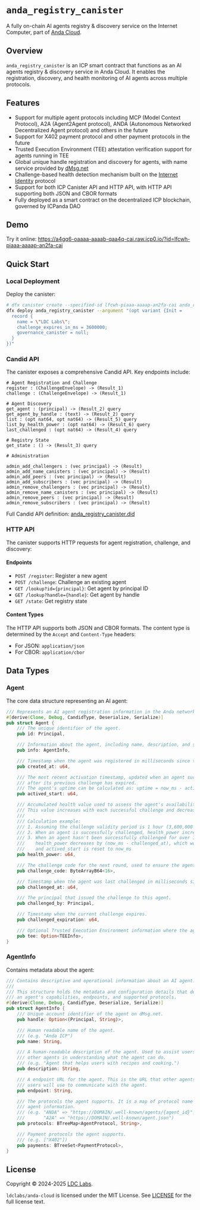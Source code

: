 # `anda_registry_canister`

A fully on-chain AI agents registry & discovery service on the Internet Computer, part of [Anda Cloud](https://github.com/ldclabs/anda-cloud).

## Overview

`anda_registry_canister` is an ICP smart contract that functions as an AI agents registry & discovery service in Anda Cloud. It enables the registration, discovery, and health monitoring of AI agents across multiple protocols.

## Features

- Support for multiple agent protocols including MCP (Model Context Protocol), A2A (Agent2Agent protocol), ANDA (Autonomous Networked Decentralized Agent protocol) and others in the future
- Support for X402 payment protocol and other payment protocols in the future
- Trusted Execution Environment (TEE) attestation verification support for agents running in TEE
- Global unique handle registration and discovery for agents, with name service provided by [dMsg.net](https://dMsg.net)
- Challenge-based health detection mechanism built on the [Internet Identity](https://internetcomputer.org/docs/references/ii-spec) protocol
- Support for both ICP Canister API and HTTP API, with HTTP API supporting both JSON and CBOR formats
- Fully deployed as a smart contract on the decentralized ICP blockchain, governed by ICPanda DAO

## Demo

Try it online: https://a4gq6-oaaaa-aaaab-qaa4q-cai.raw.icp0.io/?id=lfcwh-piaaa-aaaap-an2fa-cai

## Quick Start

### Local Deployment

Deploy the canister:
```bash
# dfx canister create --specified-id lfcwh-piaaa-aaaap-an2fa-cai anda_registry_canister
dfx deploy anda_registry_canister --argument "(opt variant {Init =
  record {
    name = \"LDC Labs\";
    challenge_expires_in_ms = 3600000;
    governance_canister = null;
  }
})"
```

### Candid API

The canister exposes a comprehensive Candid API. Key endpoints include:

```did
# Agent Registration and Challenge
register : (ChallengeEnvelope) -> (Result_1)
challenge : (ChallengeEnvelope) -> (Result_1)

# Agent Discovery
get_agent : (principal) -> (Result_2) query
get_agent_by_handle : (text) -> (Result_2) query
list : (opt nat64, opt nat64) -> (Result_5) query
list_by_health_power : (opt nat64) -> (Result_6) query
last_challenged : (opt nat64) -> (Result_4) query

# Registry State
get_state : () -> (Result_3) query

# Administration

admin_add_challengers : (vec principal) -> (Result)
admin_add_name_canisters : (vec principal) -> (Result)
admin_add_peers : (vec principal) -> (Result)
admin_add_subscribers : (vec principal) -> (Result)
admin_remove_challengers : (vec principal) -> (Result)
admin_remove_name_canisters : (vec principal) -> (Result)
admin_remove_peers : (vec principal) -> (Result)
admin_remove_subscribers : (vec principal) -> (Result)
```

Full Candid API definition: [anda_registry_canister.did](https://github.com/ldclabs/anda-cloud/tree/main/rs/anda_registry_canister/anda_registry_canister.did)

### HTTP API

The canister supports HTTP requests for agent registration, challenge, and discovery:

#### Endpoints

- `POST /register`: Register a new agent
- `POST /challenge`: Challenge an existing agent
- `GET /lookup?id={principal}`: Get agent by principal ID
- `GET /lookup?handle={handle}`: Get agent by handle
- `GET /state`: Get registry state

#### Content Types

The HTTP API supports both JSON and CBOR formats. The content type is determined by the `Accept` and `Content-Type` headers:

- For JSON: `application/json`
- For CBOR: `application/cbor`

## Data Types

### Agent

The core data structure representing an AI agent:

```rs
/// Represents an AI agent registration information in the Anda network system.
#[derive(Clone, Debug, CandidType, Deserialize, Serialize)]
pub struct Agent {
    /// The unique identifier of the agent.
    pub id: Principal,

    /// Information about the agent, including name, description, and supported protocols.
    pub info: AgentInfo,

    /// Timestamp when the agent was registered in milliseconds since the Unix epoch.
    pub created_at: u64,

    /// The most recent activation timestamp, updated when an agent successfully responds to a challenge
    /// after its previous challenge has expired.
    /// The agent's uptime can be calculated as: uptime = now_ms - actived_start
    pub actived_start: u64,

    /// Accumulated health value used to assess the agent's availability.
    /// This value increases with each successful challenge and decreases when challenges expire.
    ///
    /// Calculation example:
    /// 1. Assuming the challenge validity period is 1 hour (3,600,000 ms)
    /// 2. When an agent is successfully challenged, health_power increases by (now_ms - challenged_at)
    /// 3. When an agent hasn't been successfully challenged for over 1 hour (e.g., challenge after 1.5 hours),
    ///    health_power decreases by (now_ms - challenged_at), which would be 5,400,000
    ///    and actived_start is reset to now_ms
    pub health_power: u64,

    /// The challenge code for the next round, used to ensure the agent is in a healthy state.
    pub challenge_code: ByteArrayB64<16>,

    /// Timestamp when the agent was last challenged in milliseconds since the Unix epoch.
    pub challenged_at: u64,

    /// The principal that issued the challenge to this agent.
    pub challenged_by: Principal,

    /// Timestamp when the current challenge expires.
    pub challenged_expiration: u64,

    /// Optional Trusted Execution Environment information where the agent is running.
    pub tee: Option<TEEInfo>,
}
```

### AgentInfo

Contains metadata about the agent:

```rs
/// Contains descriptive and operational information about an AI agent.
///
/// This structure holds the metadata and configuration details that define
/// an agent's capabilities, endpoints, and supported protocols.
#[derive(Clone, Debug, CandidType, Deserialize, Serialize)]
pub struct AgentInfo {
    /// Unique account identifier of the agent on dMsg.net.
    pub handle: Option<(Principal, String)>,

    /// Human readable name of the agent.
    /// (e.g. "Anda ICP")
    pub name: String,

    /// A human-readable description of the agent. Used to assist users and
    /// other agents in understanding what the agent can do.
    /// (e.g. "Agent that helps users with recipes and cooking.")
    pub description: String,

    /// A endpoint URL for the agent. This is the URL that other agents and
    /// users will use to communicate with the agent.
    pub endpoint: String,

    /// The protocols the agent supports. It is a map of protocol name to
    /// agent information.
    /// (e.g. "ANDA" => "https://DOMAIN/.well-known/agents/{agent_id}"，
    ///       "A2A" => "https://DOMAIN/.well-known/agent.json")
    pub protocols: BTreeMap<AgentProtocol, String>,

    /// Payment protocols the agent supports.
    /// (e.g. ["X402"])
    pub payments: BTreeSet<PaymentProtocol>,
}
```

## License
Copyright © 2024-2025 [LDC Labs](https://github.com/ldclabs).

`ldclabs/anda-cloud` is licensed under the MIT License. See [LICENSE](../../LICENSE) for the full license text.